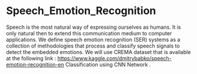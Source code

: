 # Speech_Emotion_Recognition
 
Speech is the most natural way of expressing ourselves as humans. It is only natural
then to extend this communication medium to computer applications. We define
speech emotion recognition (SER) systems as a collection of methodologies that
process and classify speech signals to detect the embedded emotions.
We will use CREMA dataset that is available at the following link : https://www.kaggle.com/dmitrybabko/speech-emotion-recognition-en
Classification using CNN Network .